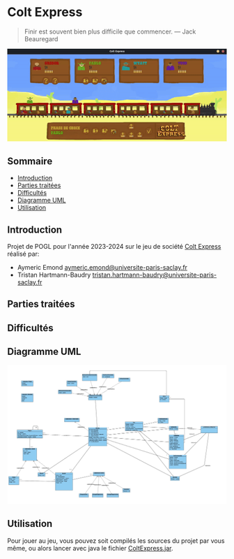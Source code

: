 # Colt Express

> Finir est souvent bien plus difficile que commencer.
— Jack Beauregard

![demo](demo.gif)

## Sommaire

- [Introduction](#introduction)
- [Parties traitées](#parties-traitées)
- [Difficultés](#difficultes)
- [Diagramme UML](#diagramme-uml)
- [Utilisation](#utilisation)

## Introduction
Projet de POGL pour l'année 2023-2024 sur le jeu de société [Colt Express](https://www.ludonaute.fr/en/product/colt-express/)
réalisé par:
- Aymeric Emond <aymeric.emond@universite-paris-saclay.fr>
- Tristan Hartmann-Baudry  <tristan.hartmann-baudry@universite-paris-saclay.fr>


## Parties traitées


## Difficultés


## Diagramme UML
![diagram](diagram.png)

## Utilisation
Pour jouer au jeu, vous pouvez soit compilés les sources du projet par
vous même, ou alors lancer avec java le fichier [ColtExpress.jar](ColtExpress.jar).